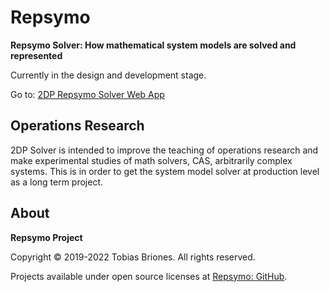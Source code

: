 # Repsymo

**Repsymo Solver: How mathematical system models are solved and represented**

Currently in the design and development stage.

Go to: [2DP Repsymo Solver Web App](https://app.repsymo.com)

## Operations Research

2DP Solver is intended to improve the teaching of operations research and
make experimental studies of math solvers, CAS, arbitrarily complex systems. This is in order
to get the system model solver at production level as a long term project.

## About

**Repsymo Project**

Copyright © 2019-2022 Tobias Briones. All rights reserved.

Projects available under open source licenses at [Repsymo: GitHub](https://github.com/repsymo).
